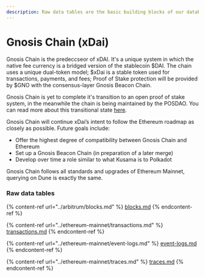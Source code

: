 ```yaml
---
description: Raw data tables are the basic building blocks of our database.
---
```


# Gnosis Chain (xDai)

Gnosis Chain is the predeccseor of xDAI. It's a unique system in which the native fee currency is a bridged version of the stablecoin $DAI. The chain uses a unique dual-token model; $xDai is a stable token used for transactions, payments, and fees; Proof of Stake protection will be provided by $GNO with the consensus-layer Gnosis Beacon Chain.

Gnosis Chain is yet to complete it's transition to an open proof of stake system, in the meanwhile the chain is being maintained by the POSDAO. You can read more about this transitional state [here](https://developers.gnosischain.com/for-validators/consensus).

Gnosis Chain will continue xDai’s intent to follow the Ethereum roadmap as closely as possible. Future goals include:

* Offer the highest degree of compatibility between Gnosis Chain and Ethereum
* Set up a Gnosis Beacon Chain (in preparation of a later merge)
* Develop over time a role similar to what Kusama is to Polkadot

Gnosis Chain follows all standards and upgrades of Ethereum Mainnet, querying on Dune is exactly the same.

### Raw data tables

{% content-ref url="../arbitrum/blocks.md" %}
[blocks.md](../arbitrum/blocks.md)
{% endcontent-ref %}

{% content-ref url="../ethereum-mainnet/transactions.md" %}
[transactions.md](../ethereum-mainnet/transactions.md)
{% endcontent-ref %}

{% content-ref url="../ethereum-mainnet/event-logs.md" %}
[event-logs.md](../ethereum-mainnet/event-logs.md)
{% endcontent-ref %}

{% content-ref url="../ethereum-mainnet/traces.md" %}
[traces.md](../ethereum-mainnet/traces.md)
{% endcontent-ref %}
